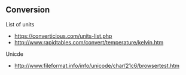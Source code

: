 ## Conversion 


List of units 
- https://converticious.com/units-list.php
- http://www.rapidtables.com/convert/temperature/kelvin.htm

Unicde
- http://www.fileformat.info/info/unicode/char/21c6/browsertest.htm